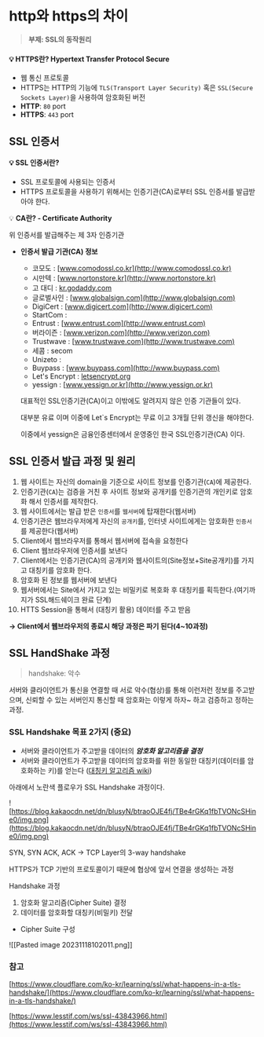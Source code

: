# http와 https의 차이

> **부제: SSL의 동작원리**

#### 💡 HTTPS란? Hypertext Transfer Protocol Secure
- 웹 통신 프로토콜
- HTTPS는 HTTP의 기능에 `TLS(Transport Layer Security)` 혹은 `SSL(Secure Sockets Layer)`을 사용하여 암호화된 버전
- **HTTP**: `80` port
- **HTTPS**: `443` port

## SSL 인증서

#### 💡 SSL 인증서란?
* SSL 프로토콜에 사용되는 인증서
* HTTPS 프로토콜을 사용하기 위해서는 인증기관(CA)로부터 SSL 인증서를 발급받아야 한다.




💡 **CA란? - Certificate Authority**

위 인증서를 발급해주는 제 3자 인증기관

- **인증서 발급 기관(CA) 정보**
    
    - 코모도 : [www.comodossl.co.kr](http://www.comodossl.co.kr)
    - 시만텍 : [www.nortonstore.kr](http://www.nortonstore.kr)
    - 고 대디 : [kr.godaddy.com](http://kr.godaddy.com)
    - 글로벌사인 : [www.globalsign.com](http://www.globalsign.com)
    - DigiCert : [www.digicert.com](http://www.digicert.com)
    - StartCom :
    - Entrust : [www.entrust.com](http://www.entrust.com)
    - 버라이즌 : [www.verizon.com](http://www.verizon.com)
    - Trustwave : [www.trustwave.com](http://www.trustwave.com)
    - 세콤 : secom
    - Unizeto :
    - Buypass : [www.buypass.com](http://www.buypass.com)
    - Let's Encrypt : [letsencrypt.org](http://letsencrypt.org)
    - yessign : [www.yessign.or.kr](http://www.yessign.or.kr)
    
    대표적인 SSL인증기관(CA)이고 이밖에도 알려지지 않은 인증 기관들이 있다.
    
    대부분 유료 이며 이중에 Let`s Encrypt는 무료 이고 3개월 단위 갱신을 해야한다.
    
    이중에서 yessign은 금융인증센터에서 운영중인 한국 SSL인증기관(CA) 이다.
    

## SSL 인증서 발급 과정 및 원리



1. 웹 사이트는 자신의 domain을 기준으로 사이트 정보를 인증기관(`CA`)에 제공한다.
2. 인증기관(`CA`)는 검증을 거친 후 사이트 정보와 공개키를 인증기관의 개인키로 암호화 해서 인증서를 제작한다.
3. 웹 사이트에서는 발급 받은 `인증서`를 `웹서버`에 탑재한다(웹서버)
4. 인증기관은 웹브라우저에게 자신의 `공개키`를, 인터넷 사이트에게는 암호화한 `인증서`를 제공한다(웹서버)
5. Client에서 웹브라우저를 통해서 웹서버에 접속을 요청한다
6. Client 웹브라우저에 인증서를 보낸다
7. Client에서는 인증기관(CA)의 공개키와 웹사이트의(Site정보+Site공개키)를 가지고 대칭키를 암호화 한다.
8. 암호화 된 정보를 웹서버에 보낸다
9. 웹서버에서는 Site에서 가지고 있는 비밀키로 복호화 후 대칭키를 획득한다.(여기까지가 SSL해드쉐이크 완료 단계)
10. HTTS Session을 통해서 (대칭키 활용) 데이터를 주고 받음

**→ Client에서 웹브라우저의 종료시 해당 과정은 파기 된다(4~10과정)**

## SSL HandShake 과정

> handshake: 악수

서버와 클라이언트가 통신을 연결할 때 서로 악수(협상)를 통해 이런저런 정보를 주고받으며, 신뢰할 수 있는 서버인지 통신할 때 암호화는 이렇게 하자~ 하고 검증하고 정하는 과정.

### **SSL Handshake 목표 2가지 (중요)**

- 서버와 클라이언트가 주고받을 데이터의 _**암호화 알고리즘을 결정**_
- 서버와 클라이언트가 주고받을 데이터의 암호화를 위한 동일한 대칭키(데이터를 암호화하는 키)를 얻는다 ([대칭키 알고리즘 wiki](https://en.wikipedia.org/wiki/Symmetric-key_algorithm))

아래에서 노란색 플로우가 SSL Handshake 과정이다.

![https://blog.kakaocdn.net/dn/blusyN/btraoOJE4fj/TBe4rGKq1fbTVONcSHine0/img.png](https://blog.kakaocdn.net/dn/blusyN/btraoOJE4fj/TBe4rGKq1fbTVONcSHine0/img.png)

SYN, SYN ACK, ACK → TCP Layer의 3-way handshake

HTTPS가 TCP 기반의 프로토콜이기 때문에 협상에 앞서 연결을 생성하는 과정

Handshake 과정

1. 암호화 알고리즘(Cipher Suite) 결정
2. 데이터를 암호화할 대칭키(비밀키) 전달

- Cipher Suite 구성

![[Pasted image 20231118102011.png]]
### 참고

[https://www.cloudflare.com/ko-kr/learning/ssl/what-happens-in-a-tls-handshake/](https://www.cloudflare.com/ko-kr/learning/ssl/what-happens-in-a-tls-handshake/)

[https://www.lesstif.com/ws/ssl-43843966.html](https://www.lesstif.com/ws/ssl-43843966.html)